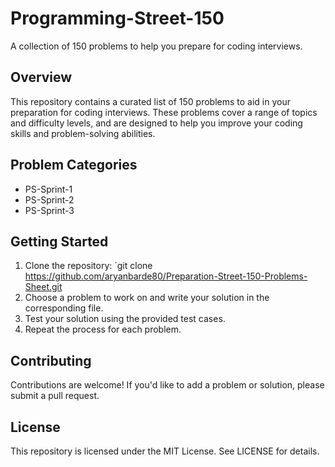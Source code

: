 # Programming-Street-150

A collection of 150 problems to help you prepare for coding interviews.

## Overview

This repository contains a curated list of 150 problems to aid in your preparation for coding interviews. These problems cover a range of topics and difficulty levels, and are designed to help you improve your coding skills and problem-solving abilities.

## Problem Categories

* PS-Sprint-1
* PS-Sprint-2
* PS-Sprint-3
  
## Getting Started

1. Clone the repository: `git clone https://github.com/aryanbarde80/Preparation-Street-150-Problems-Sheet.git
2. Choose a problem to work on and write your solution in the corresponding file.
3. Test your solution using the provided test cases.
4. Repeat the process for each problem.

## Contributing

Contributions are welcome! If you'd like to add a problem or solution, please submit a pull request.

## License

This repository is licensed under the MIT License. See LICENSE for details.
